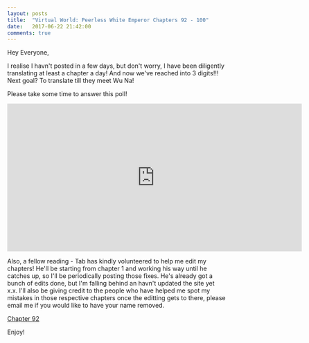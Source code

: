 ```yaml
---
layout: posts
title:  "Virtual World: Peerless White Emperor Chapters 92 - 100"
date:   2017-06-22 21:42:00
comments: true
---
```


Hey Everyone,

I realise I havn't posted in a few days, but don't worry, I have been diligently translating at least a chapter a day! And now we've reached into 3 digits!!! Next goal? To translate till they meet Wu Na!

Please take some time to answer this poll!

<iframe src="https://www.strawpoll.me/embed_1/13262132" style="width:680px;height:342px;border:0;">Loading poll...</iframe>

Also, a fellow reading - Tab has kindly volunteered to help me edit my chapters! He'll be starting from chapter 1 and working his way until he catches up, so I'll be periodically posting those fixes. He's already got a bunch of edits done, but I'm falling behind an havn't updated the site yet x.x. I'll also be giving credit to the people who have helped me spot my mistakes in those respective chapters once the editting gets to there, please email me if you would like to have your name removed. 

[Chapter 92][vwpwe0092]

Enjoy!

[vwpwe0092]: {{site.url}}/translations/vwpwe/0092
